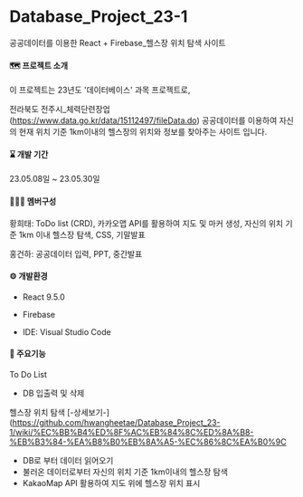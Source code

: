 # Database_Project_23-1
공공데이터를 이용한 React + Firebase_헬스장 위치 탐색 사이트


#### :world_map: 프로젝트 소개
이 프로젝트는 23년도 '데이터베이스' 과목 프로젝트로, 

전라북도 전주시_체력단련장업 (https://www.data.go.kr/data/15112497/fileData.do) 공공데이터를 이용하여 자신의 현재 위치 기준 1km이내의 헬스장의 위치와 정보를 찾아주는 사이트 입니다.

#### :hourglass: 개발 기간
23.05.08일 ~ 23.05.30일

#### :people_holding_hands: 멤버구성

황희태: ToDo list (CRD), 카카오맵 API를 활용하여 지도 및 마커 생성, 자신의 위치 기준 1km 이내 헬스장 탐색, CSS, 기말발표 

홍건하: 공공데이터 입력, PPT, 중간발표



#### :gear: 개발환경

- React  9.5.0              

- Firebase

- IDE: Visual Studio Code

#### :pushpin: 주요기능

To Do List

- DB 입출력 및 삭제

헬스장 위치 탐색 [-상세보기-](https://github.com/hwangheetae/Database_Project_23-1/wiki/%EC%BB%B4%ED%8F%AC%EB%84%8C%ED%8A%B8-%EB%B3%84-%EA%B8%B0%EB%8A%A5-%EC%86%8C%EA%B0%9C

- DB로 부터 데이터 읽어오기
- 불러온 데이터로부터 자신의 위치 기준 1km이내의 헬스장 탐색
- KakaoMap API 활용하여 지도 위에 헬스장 위치 표시


